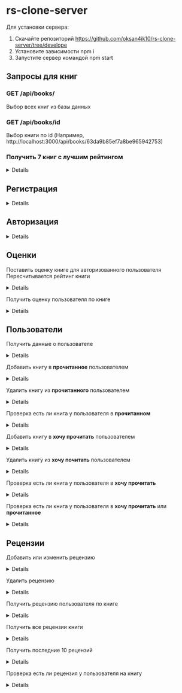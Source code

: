 # rs-clone-server

Для установки сервера:

1. Скачайте репозиторий https://github.com/oksan4ik10/rs-clone-server/tree/develope
2. Установите зависимоcти npm i
3. Запустите сервер командой npm start

## Запросы для книг

### GET /api/books/

Выбор всех книг из базы данных

### GET /api/books/id

Выбор книги по id (Например, http://localhost:3000/api/books/63da9b85ef7a8be965942753)

### Получить 7 книг с лучшим рейтингом <br>

<details>

- **URL**

  /api/books/best/list

- **Method:**

  `GET`

- **Headers:**
  None
- **URL Params**

  None

- **Query Params**

  None

- **Data Params**
  None

- **Success Response:**

  - **Code:** 200 CREATED <br />
    **Content:**
    ```json
    [
      {
        "raiting": 5,
        "_id": "63dbd4fe942b52bc2a107c35",
        "title": "Стрелок",
        "author": "Стивен Кинг",
        "img": "https://fantlab.ru/images/editions/big/310370?r=1619868610",
        "year": 1982,
        "desc": "Где-то на краю света стоит таинственная Черная Башня — воплощение всего Зла. Стрелок Роланд отправляется в путешествие, полное опасностей и нелегких решений, чтобы найти ее. Препятствует ему человек в черном, который должен раскрыть стрелку тайны мироздания, но только это потом... А сейчас предначертанный и сложный путь предстоит отпрыску великого рода Эльда...",
        "genre": "Ужасы"
      },
      {
        //...
      }
    ]
    ```

- **Error Response:**

  - **Code:** 500 <br />
    **Content:**

- **Notes:**

  None

</details>

## Регистрация

<details>

- **URL**

  /api/login

- **Method:**

  `POST`

- **Headers:**

  `'Content-Type': 'application/json'`

- **URL Params**

  None

- **Query Params**

  None

- **Data Params**

  ```typescript
    {
      name: string,
      email: string,
      password: string
    }
  ```

- **Success Response:**

  - **Code:** 200 CREATED <br />
    **Content:**
    ```json
    {
      "email": "1235@mail.ru",
      "password": "$2a$10$gnDxenM9579YTPQv5L7G1edPoPKITTHQSKm1bfoyjle0iAEQIycaO",
      "name": "admin",
      "img": "url",
      "books": [],
      "_id": "63dc3545eaf0ee58cae97a94",
      "__v": 0,
      "booksLike": []
    }
    ```

- **Error Response:**

  - **Code:** 409 <br />
    **Content:**

  ```json
  {
    "message": "Пользователь с таким email уже существует"
  }
  ```

- **Notes:**

  None

</details>

## Авторизация

<details>

- **URL**

  /api/auth

- **Method:**

  `POST`

- **Headers:**

  `'Content-Type': 'application/json'`

- **URL Params**

  None

- **Query Params**

  None

- **Data Params**

  ```typescript
    {
      email: string,
      password: string
    }
  ```

- **Success Response:**

  - **Code:** 200 CREATED <br />
    **Content:**
    ```json
    {
      "token": "Bearer eyJhbGciOiJIUzI1NiIsInR5cCI6IkpXVCJ9.eyJ1c2VySWQiOiI2M2RjMzU0NWVhZjBlZTU4Y2FlOTdhOTQiLCJpYXQiOjE2NzU0NjAzMjgsImV4cCI6MTY3NTQ2MzkyOH0.EcJOglI5SYuwcPQE5U6fN1Gjkn7XXEFZFSYZPf1ZFXo"
    }
    ```

- **Error Response:**

  - **Code:** 404 <br />
    **Content:**

  ```json
  {
    "message": "Пользователь с таким email не найден"
  }
  ```

  - **Code:** 401 <br />
    **Content:**

  ```json
  {
    "message": "Пароль не верный. Попробуйте снова"
  }
  ```

- **Notes:**

  None

</details>

## Оценки

Поставить оценку книге для авторизованного пользователя <br>
Пересчитывается рейтинг книги

<details>

- **URL**

  /api/grades

- **Method:**

  `POST`

- **Headers:**

  `'Content-Type': 'application/json'`
  `'Authorization': '${token}' `

- **URL Params**

  None

- **Query Params**

  None

- **Data Params**
  value - оценка для книги

  ```typescript
    {
      bookId: string,
      value: Number
    }
  ```

- **Success Response:**

  - **Code:** 200 CREATED <br />
    **Content:**
    ```json
    {
      "raiting": 5,
      "_id": "63dbd4fe942b52bc2a107c35",
      "title": "Стрелок",
      "author": "Стивен Кинг",
      "img": "https://fantlab.ru/images/editions/big/310370?r=1619868610",
      "year": 1982,
      "desc": "Где-то на краю света стоит таинственная Черная Башня — воплощение всего Зла. Стрелок Роланд отправляется в путешествие, полное опасностей и нелегких решений, чтобы найти ее. Препятствует ему человек в черном, который должен раскрыть стрелку тайны мироздания, но только это потом... А сейчас предначертанный и сложный путь предстоит отпрыску великого рода Эльда...",
      "genre": "Ужасы"
    }
    ```

- **Error Response:**

  - **Code:** 401 <br />
    **Content:**
    Unauthorized

- **Notes:**

  None

</details>

Получить оценку пользователя по книге <br>

<details>

- **URL**

  /api/grades/users

- **Method:**

  `POST`

- **Headers:**

`'Content-Type': 'application/json'`

- **URL Params**

  bookId:string - id книги

- **Query Params**

  None

- **Data Params**

  ```typescript
    {
      userId: string,
      bookId: string
    }
  ```

- **Success Response:**

  - **Code:** 200 CREATED <br />
    **Content:**
    ```json
    {
      "_id": "63deb8eff9151e79eb689963",
      "bookId": "63dbd4fe942b52bc2a107c35",
      "userId": "63de41cd9d58adb2022c92cf",
      "value": 7,
      "__v": 0
    }
    ```

- **Error Response:**

  - **Code:** 404 <br />
    **Content:**
    ```json
    {
      "message": "Нет оценки"
    }
    ```

- **Notes:**

  None

</details>

## Пользователи

Получить данные о пользователе <br>

<details>

- **URL**

  /api/users/personal

- **Method:**

  `GET`

- **Headers:**

  `'Authorization': '${token}' `

- **URL Params**

  None

- **Query Params**

  None

- **Data Params**

  None

- **Success Response:**

  - **Code:** 200 CREATED <br />
    **Content:**
    ```json
    {
      "_id": "63dfbf89025b6e369e73986c",
      "email": "admin@mail.ru",
      "password": "$2a$10$PM8ZUfpqLW.kOLeReWNMIeJUqr3bqSJl8hgNfSCLpGSBbwmgwBkiW",
      "name": "Oksana",
      "img": "./images/avatar.jpg",
      "books": ["63dbd4fe942b52bc2a107c35", "63dbd4fe942b52bc2a107c37"],
      "__v": 0,
      "booksLike": ["63dbd4fe942b52bc2a107c36"]
    }
    ```

- **Error Response:**

  - **Code:** 401 <br />
    **Content:**
    Unauthorized

- **Notes:**

  None

</details>

Добавить книгу в **прочитанное** пользователем<br>

<details>

- **URL**

  /api/users

- **Method:**

  `POST`

- **Headers:**

  `'Content-Type': 'application/json'`
  `'Authorization': '${token}' `

- **URL Params**

  None

- **Query Params**

  None

- **Data Params**

  ```typescript
    {
      bookId: string,
    }
  ```

- **Success Response:**

  - **Code:** 200 <br />
    **Content:**
    ```json
    {
      "modifiedCount": 1
    }
    ```

- **Error Response:**

  - **Code:** 401 <br />
    **Content:**
    Unauthorized

    - **Code:** 409 <br />
      **Content:**
      ```json
      {
        "message": "Книга уже есть в разделе 'Хочу почитать' "
      }
      ```

- **Notes:**

  modifiedCount - если книга уже была у пользователя, то вернется значение 0, иначе - 1

</details>

Удалить книгу из **прочитанного** пользователем<br>

<details>

- **URL**

  /api/users/delete

- **Method:**

  `POST`

- **Headers:**

  `'Content-Type': 'application/json'`
  `'Authorization': '${token}' `

- **URL Params**

  None

- **Query Params**

  None

- **Data Params**

  ```typescript
    {
      bookId: string,
    }
  ```

- **Success Response:**

  - **Code:** 200 <br />
    **Content:**
    ```json
    {
      "modifiedCount": 1
    }
    ```

- **Error Response:**

  - **Code:** 401 <br />
    **Content:**
    Unauthorized

- **Notes:**

  modifiedCount - если книги нет у пользователя, то вернется значение 0, иначе - 1. Также удаляется рецензия пользователя на книгу

</details>

Проверка есть ли книга у пользователя в **прочитанном** <br>

<details>

- **URL**

  /api/users/books/:bookId

- **Method:**

  `GET`

- **Headers:**

  `'Authorization': '${token}' `

- **URL Params**

  bookId - идентификатор книги

- **Query Params**

  None

- **Data Params**

  None

- **Success Response:**

  - **Code:** 200 CREATED <br />
    **Content:**
    ```json
    {
      "status": true
    }
    ```

- **Error Response:**

  - **Code:** 401 <br />
    **Content:**
    Unauthorized

- **Notes:**

  "status": true - если книга есть у пользователя, false если нету

</details>

Добавить книгу в **хочу прочитать** пользователем<br>

<details>

- **URL**

  /api/users/booksLike

- **Method:**

  `POST`

- **Headers:**

  `'Content-Type': 'application/json'`
  `'Authorization': '${token}' `

- **URL Params**

  None

- **Query Params**

  None

- **Data Params**

  ```typescript
    {
      bookId: string,
    }
  ```

- **Success Response:**

  - **Code:** 200 <br />
    **Content:**
    ```json
    {
      "modifiedCount": 1
    }
    ```

- **Error Response:**

  - **Code:** 401 <br />
    **Content:**
    Unauthorized

    - **Code:** 409 <br />
      **Content:**
      ```json
      {
        "message": "Книга уже есть в разделе прочитанное "
      }
      ```

- **Notes:**

  modifiedCount - если книга уже была у пользователя, то вернется значение 0, иначе - 1

</details>

Удалить книгу из **хочу почитать** пользователем<br>

<details>

- **URL**

  /api/users/booksLike/delete

- **Method:**

  `POST`

- **Headers:**

  `'Content-Type': 'application/json'`
  `'Authorization': '${token}' `

- **URL Params**

  None

- **Query Params**

  None

- **Data Params**

  ```typescript
    {
      bookId: string,
    }
  ```

- **Success Response:**

  - **Code:** 200 <br />
    **Content:**
    ```json
    {
      "modifiedCount": 1
    }
    ```

- **Error Response:**

  - **Code:** 401 <br />
    **Content:**
    Unauthorized

- **Notes:**

  modifiedCount - если в избранном книги нет у пользователя, то вернется значение 0, иначе - 1

</details>

Проверка есть ли книга у пользователя в **хочу прочитать** <br>

<details>

- **URL**

  /api/users/booksLike/:bookId

- **Method:**

  `GET`

- **Headers:**

  `'Authorization': '${token}' `

- **URL Params**

  bookId - идентификатор книги

- **Query Params**

  None

- **Data Params**

  None

- **Success Response:**

  - **Code:** 200 CREATED <br />
    **Content:**
    ```json
    {
      "status": true
    }
    ```

- **Error Response:**

  - **Code:** 401 <br />
    **Content:**
    Unauthorized

- **Notes:**

  "status": true - если книга есть у пользователя в избранном, false если нету

</details>

Проверка есть ли книга у пользователя в **хочу прочитать** или **прочитанное** <br>

<details>

- **URL**

  /api/users/booksCheck/:bookId

- **Method:**

  `GET`

- **Headers:**

  `'Authorization': '${token}' `

- **URL Params**

  bookId - идентификатор книги

- **Query Params**

  None

- **Data Params**

  None

- **Success Response:**

  - **Code:** 200 CREATED <br />
    **Content:**
    ```json
    {
      "status": string
    }
    ```

- **Error Response:**

  - **Code:** 401 <br />
    **Content:**
    Unauthorized

- **Notes:**

  "status": booksLike - если книга есть у пользователя в избранном, books - если книга у польозвателя в прочитанном, false если нет нигде

</details>

## Рецензии

Добавить или изменить рецензию

<details>

- **URL**

  /api/reviews

- **Method:**

  `POST`

- **Headers:**

  `'Content-Type': 'application/json'`
  `'Authorization': '${token}' `

- **URL Params**

  None

- **Query Params**

  None

- **Data Params**

  ```typescript
    {
      "bookId": string,
      "text": string
    }
  ```

- **Success Response:**

  - **Code:** 200 <br />
    **Content:**
    ```json
    {
      "bookId": "63dbd4fe942b52bc2a107c35",
      "userImg": "https://www.murrayglass.com/wp-content/uploads/2020/10/avatar-scaled.jpeg",
      "userName": "admin",
      "userId": "63dfbf89025b6e369e73986c",
      "text": "Я прочитала книгу за три дня. Возможно, сыграло то, что друзья давали очень восторженные отзывы, или предисловие автора вызвало такой жгучий интерес, но я ни о чем думать не могла, кроме книги, пока читала. Жутко интересно что будет дальше)",
      "date": "2023-02-06T23:49:27.429Z",
      "_id": "63e193d5b37e7a1f250fff82",
      "__v": 0
    }
    ```

- **Error Response:**

  - **Code:** 401 <br />
    **Content:**
    Unauthorized

- **Notes:**

  Если пользователь попытается добавить еще одну рецензию на книгу, то данные перезапишутся

</details>

Удалить рецензию

<details>

- **URL**

  /api/reviews/:reviewId

- **Method:**

  `DELETE`

- **Headers:**

  `'Authorization': '${token}' `

- **URL Params**

  reviewId:string - id рецензии

- **Query Params**

  None

- **Data Params**
  None

- **Success Response:**

  - **Code:** 200 <br />
    **Content:**
    ```json
    {
      "success": true
    }
    ```

- **Error Response:**

  - **Code:** 401 <br />
    **Content:**
    Unauthorized
  - **Code:** 404 <br />
    **Content:**
    ```json
    {
      "success": false,
      "message": "Книга с таким id не найдена"
    }
    ```

- **Notes:**
404 возможно не понадобится
</details>

Получить рецензию пользователя по книге <br>

<details>

- **URL**

  /api/reviews/user/:bookId

- **Method:**

  `GET`

- **Headers:**

  `'Authorization': '${token}' `

- **URL Params**

  bookId - идентификатор книги

- **Query Params**

  None

- **Data Params**

  None

- **Success Response:**

  - **Code:** 200 CREATED <br />
    **Content:**
    ```json
    {
      "_id": "63dfc79f143594051e3c7cf5",
      "bookId": "63dbd4fe942b52bc2a107c35",
      "userId": "63dfbf89025b6e369e73986c",
      "text": "Хотя я читал «Властелина» в 1966 и 1967 годах, я все же воздерживался от того, чтобы писать самому. Я сразу проникся (чистосердечно и искренне) размахом воображения Толкиена – честолюбивыми замыслами его книги, – но мне хотелось писать свое, и если бы я начал писать тогда, я написал бы не свою, а его историю. А это, как любил говорить покойный Ловкий Дик Никсон, было бы в корне неправильно. Благодаря мистеру Толкиену двадцатый век получил свою необходимую порцию магов и эльфов.",
      "date": "2023-02-05T15:13:31.781Z",
      "__v": 0
    }
    ```

- **Error Response:**

  - **Code:** 401 <br />
    **Content:**
    Unauthorized

- **Notes:**

  None
  </details>

Получить все рецензии книги <br>

<details>

- **URL**

  /api/reviews/book/:bookId

- **Method:**

  `GET`

- **Headers:**

None

- **URL Params**

  bookId - идентификатор книги

- **Query Params**

  None

- **Data Params**

  None

- **Success Response:**

  - **Code:** 200 CREATED <br />
    **Content:**
    ```json
    [
      {
          "bookId": "63dbd4fe942b52bc2a107c35",
          "userImg": "https://www.murrayglass.com/wp-content/uploads/2020/10/avatar-scaled.jpeg",
          "userName": "admin",
          "userId": "63dfbf89025b6e369e73986c",
          "text": "Я прочитала книгу за три дня. Возможно, сыграло то, что друзья давали очень восторженные отзывы, или предисловие автора вызвало такой жгучий интерес, но я ни о чем думать не могла, кроме книги, пока читала. Жутко интересно что будет дальше)",
          "date": "2023-02-06T23:49:27.429Z",
          "_id": "63e193d5b37e7a1f250fff82",
          "__v": 0
      },
    {...}
    ]
    ```

- **Error Response:**
  None

- **Notes:**

  None
  </details>

  Получить последние 10 рецензий <br>

<details>

- **URL**

  /api/reviews/last

- **Method:**

  `GET`

- **Headers:**

None

- **URL Params**

  None

- **Query Params**

  None

- **Data Params**

  None

- **Success Response:**

  - **Code:** 200 CREATED <br />
    **Content:**
    ```json
    [
      {
          "bookId": "63dbd4fe942b52bc2a107c35",
          "userImg": "https://www.murrayglass.com/wp-content/uploads/2020/10/avatar-scaled.jpeg",
          "userName": "admin",
          "userId": "63dfbf89025b6e369e73986c",
          "text": "Я прочитала книгу за три дня. Возможно, сыграло то, что друзья давали очень восторженные отзывы, или предисловие автора вызвало такой жгучий интерес, но я ни о чем думать не могла, кроме книги, пока читала. Жутко интересно что будет дальше)",
          "date": "2023-02-06T23:49:27.429Z",
          "_id": "63e193d5b37e7a1f250fff82",
          "__v": 0
      },
    {...}
    ]
    ```

- **Error Response:**
  None

- **Notes:**

  None
  </details>

  Проверка есть ли рецензия у пользователя на книгу <br>

<details>

- **URL**

  /api/reviews/check/:bookId

- **Method:**

  `GET`

- **Headers:**

  `'Authorization': '${token}' `

- **URL Params**

  bookId - идентификатор книги

- **Query Params**

  None

- **Data Params**

  None

- **Success Response:**

  - **Code:** 200 CREATED <br />
    **Content:**
    ```json
    {
      "status": true
    }
    ```

- **Error Response:**

  - **Code:** 401 <br />
    **Content:**
    Unauthorized

- **Notes:**

  "status": true - если рецензия есть у пользователя, false если нету

</details>
